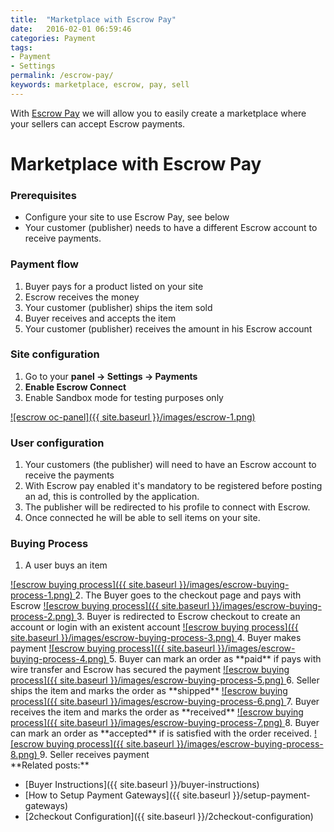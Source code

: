 ```yaml
---
title:  "Marketplace with Escrow Pay"
date:   2016-02-01 06:59:46
categories: Payment
tags: 
- Payment
- Settings
permalink: /escrow-pay/
keywords: marketplace, escrow, pay, sell
---
```

With [Escrow Pay](https://escrow.com/pay) we will allow you to easily create a marketplace where your sellers can accept Escrow payments.

# Marketplace with Escrow Pay

### Prerequisites

+ Configure your site to use Escrow Pay, see below
+ Your customer (publisher) needs to have a different Escrow account to receive payments.

### Payment flow

1. Buyer pays for a product listed on your site
2. Escrow receives the money
3. Your customer (publisher) ships the item sold
4. Buyer receives and accepts the item
5. Your customer (publisher) receives the amount in his Escrow account

### Site configuration

1. Go to your **panel -> Settings -> Payments**
2. **Enable Escrow Connect**
3. Enable Sandbox mode for testing purposes only

<a href="//docs.yclas.com/images/escrow-1.png" class="thumbnail gallery-item" data-gallery>
![escrow oc-panel]({{ site.baseurl }}/images/escrow-1.png)
</a>

### User configuration

1. Your customers (the publisher) will need to have an Escrow account to receive the payments
2. With Escrow pay enabled it's mandatory to be registered before posting an ad, this is controlled by the application.
3. The publisher will be redirected to his profile to connect with Escrow.
4. Once connected he will be able to sell items on your site.

### Buying Process

1. A user buys an item
<a href="//docs.yclas.com/images/escrow-buying-process-1.png" class="thumbnail gallery-item" data-gallery>
![escrow buying process]({{ site.baseurl }}/images/escrow-buying-process-1.png)
</a>
2. The Buyer goes to the checkout page and pays with Escrow
<a href="//docs.yclas.com/images/escrow-buying-process-2.png" class="thumbnail gallery-item" data-gallery>
![escrow buying process]({{ site.baseurl }}/images/escrow-buying-process-2.png)
</a>
3. Buyer is redirected to Escrow checkout to create an account or login with an existent account
<a href="//docs.yclas.com/images/escrow-buying-process-3.png" class="thumbnail gallery-item" data-gallery>
![escrow buying process]({{ site.baseurl }}/images/escrow-buying-process-3.png)
</a>
4. Buyer makes payment
<a href="//docs.yclas.com/images/escrow-buying-process-4.png" class="thumbnail gallery-item" data-gallery>
![escrow buying process]({{ site.baseurl }}/images/escrow-buying-process-4.png)
</a>
5. Buyer can mark an order as **paid** if pays with wire transfer and Escrow has secured the payment
<a href="//docs.yclas.com/images/escrow-buying-process-5.png" class="thumbnail gallery-item" data-gallery>
![escrow buying process]({{ site.baseurl }}/images/escrow-buying-process-5.png)
</a>
6. Seller ships the item and marks the order as **shipped**
<a href="//docs.yclas.com/images/escrow-buying-process-6.png" class="thumbnail gallery-item" data-gallery>
![escrow buying process]({{ site.baseurl }}/images/escrow-buying-process-6.png)
</a>
7. Buyer receives the item and marks the order as **received**
<a href="//docs.yclas.com/images/escrow-buying-process-7.png" class="thumbnail gallery-item" data-gallery>
![escrow buying process]({{ site.baseurl }}/images/escrow-buying-process-7.png)
</a>
8. Buyer can mark an order as **accepted** if is satisfied with the order received.
<a href="//docs.yclas.com/images/escrow-buying-process-8.png" class="thumbnail gallery-item" data-gallery>
![escrow buying process]({{ site.baseurl }}/images/escrow-buying-process-8.png)
</a>
9. Seller receives payment

<br>
**Related posts:**

+ [Buyer Instructions]({{ site.baseurl }}/buyer-instructions)
+ [How to Setup Payment Gateways]({{ site.baseurl }}/setup-payment-gateways)
+ [2checkout Configuration]({{ site.baseurl }}/2checkout-configuration)






